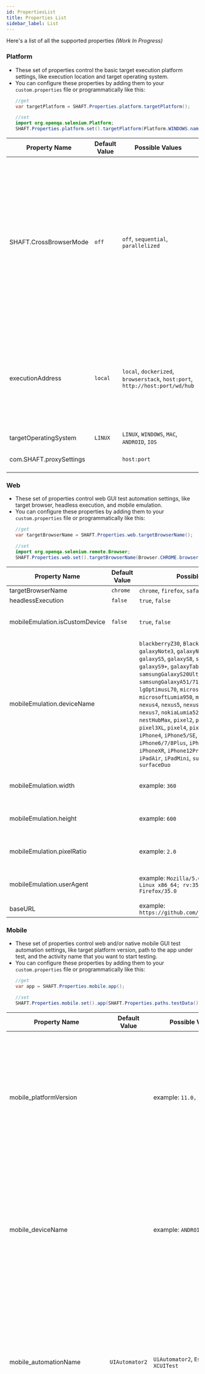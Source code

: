 ```yaml
---
id: PropertiesList
title: Properties List
sidebar_label: List
---
```


Here's a list of all the supported properties *(Work In Progress)*

### Platform

- These set of properties control the basic target execution platform settings, like execution location and target operating system.
- You can configure these properties by adding them to your `custom.properties` file or programmatically like this:
    ```java
    //get
    var targetPlatform = SHAFT.Properties.platform.targetPlatform();

    //set
    import org.openqa.selenium.Platform;
    SHAFT.Properties.platform.set().targetPlatform(Platform.WINDOWS.name());
    ```

| Property Name           | Default Value | Possible Values                                                               | Description                                                                                                                                                                                                                                                                                                                                                                                                                                                                                          |
| ----------------------- | ------------- | ----------------------------------------------------------------------------- | ---------------------------------------------------------------------------------------------------------------------------------------------------------------------------------------------------------------------------------------------------------------------------------------------------------------------------------------------------------------------------------------------------------------------------------------------------------------------------------------------------- |
| SHAFT.CrossBrowserMode  | `off`         | `off`, `sequential`, `parallelized`                                           | • Cross Browser Mode allows SHAFT to run your test class against Chrome, Firefox, and Safari!<br/>• You need to have 'Docker Desktop' installed on your machine, and configured to use Linux images.<br/>• Off → Your tests will run normally and respect your configuration.<br/>• Sequential → Your tests will run on Chrome, Firefox, and Safari in sequence.<br/>• Parallelized → Your tests will run on Chrome, Firefox and Safari in parallel. And for each browser they will run in sequence. |
| executionAddress        | `local`       | `local`, `dockerized`, `browserstack`, `host:port`, `http://host:port/wd/hub` | • For Appium, set the below settings and move to the Mobile tab to continue.<br/>• For BrowserStack, set the "Target Operating System" below, and the "Automation Name" in the Mobile tab, then configure the "browserStack.properties" file in your project directory.                                                                                                                                                                                                                              |
| targetOperatingSystem   | `LINUX`       | `LINUX`, `WINDOWS`, `MAC`, `ANDROID`, `IOS`                                   |
| com.SHAFT.proxySettings | ` `           | `host:port`                                                                   | • Used to configure testing behind a proxy. e.g. corporate proxy.                                                                                                                                                                                                                                                                                                                                                                                                                                    |

### Web

- These set of properties control web GUI test automation settings, like target browser, headless execution, and mobile emulation.
- You can configure these properties by adding them to your `custom.properties` file or programmatically like this:
    ```java
    //get
    var targetBrowserName = SHAFT.Properties.web.targetBrowserName();

    //set
    import org.openqa.selenium.remote.Browser;
    SHAFT.Properties.web.set().targetBrowserName(Browser.CHROME.browserName());
    ```

| Property Name                  | Default Value | Possible Values                                                                                                                                                                                                                                                                                                                                                                                                                                                                                                                                                                                                                                                                                              | Description                            |
| ------------------------------ | ------------- | ------------------------------------------------------------------------------------------------------------------------------------------------------------------------------------------------------------------------------------------------------------------------------------------------------------------------------------------------------------------------------------------------------------------------------------------------------------------------------------------------------------------------------------------------------------------------------------------------------------------------------------------------------------------------------------------------------------ | -------------------------------------- |
| targetBrowserName              | `chrome`      | `chrome`, `firefox`, `safari`, `MicrosoftEdge`                                                                                                                                                                                                                                                                                                                                                                                                                                                                                                                                                                                                                                                               |
| headlessExecution              | `false`       | `true`, `false`                                                                                                                                                                                                                                                                                                                                                                                                                                                                                                                                                                                                                                                                                              |
| mobileEmulation.isCustomDevice | `false`       | `true`, `false`                                                                                                                                                                                                                                                                                                                                                                                                                                                                                                                                                                                                                                                                                              | • This only works for Chrome and Edge. |
| mobileEmulation.deviceName     | ` `           | `blackberryZ30`, `BlackberryPlayBook`, `galaxyNote3`, `galaxyNoteII`, `galaxySIII`, `galaxyS5`, `galaxyS8`, `samsungGalaxyS8+`, `galaxyS9+`, `galaxyTabS4`, `galaxyFold`, `samsungGalaxyS20Ultra`, `samsungGalaxyA51/71`, `kindleFireHDX`, `lgOptimusL70`, `microsoftLumia550`, `microsoftLumia950`, `motoG4`, `nexus10`, `nexus4`, `nexus5`, `nexus5X`, `nexus6`, `nexus6P`, `nexus7`, `nokiaLumia520`, `nokiaN9`, `nestHub`, `nestHubMax`, `pixel2`, `pixel2XL`, `pixel3`, `pixel3XL`, `pixel4`, `pixel5`, `jioPhone2`, `iPhone4`, `iPhone5/SE`, `iPhone6/7/8`, `iPhone6/7/8Plus`, `iPhoneSE`, `iPhoneX`, `iPhoneXR`, `iPhone12Pro`, `iPad`, `iPadPro`, `iPadAir`, `iPadMini`, `surfacePro7`, `surfaceDuo` | • This only works for Chrome and Edge. |
| mobileEmulation.width          | ` `           | example: `360`                                                                                                                                                                                                                                                                                                                                                                                                                                                                                                                                                                                                                                                                                               | • This only works for Chrome and Edge. |
| mobileEmulation.height         | ` `           | example: `600`                                                                                                                                                                                                                                                                                                                                                                                                                                                                                                                                                                                                                                                                                               | • This only works for Chrome and Edge. |
| mobileEmulation.pixelRatio     | ` `           | example: `2.0`                                                                                                                                                                                                                                                                                                                                                                                                                                                                                                                                                                                                                                                                                               | • This only works for Chrome and Edge. |
| mobileEmulation.userAgent      | ` `           | example: `Mozilla/5.0 (X11; Ubuntu; Linux x86_64; rv:35.0) Gecko/20100101 Firefox/35.0`                                                                                                                                                                                                                                                                                                                                                                                                                                                                                                                                                                                                                      | • This only works for Chrome and Edge. |
| baseURL                        | ` `           | example: `https://github.com/ShaftHQ/SHAFT_ENGINE`                                                                                                                                                                                                                                                                                                                                                                                                                                                                                                                                                                                                                                                           |


### Mobile

- These set of properties control web and/or native mobile GUI test automation settings, like target platform version, path to the app under test, and the activity name that you want to start testing.
- You can configure these properties by adding them to your `custom.properties` file or programmatically like this:
    ```java
    //get
    var app = SHAFT.Properties.mobile.app();

    //set
    SHAFT.Properties.mobile.set().app(SHAFT.Properties.paths.testData() + "apps/BStackSampleApp.ipa");
    ```

| Property Name                | Default Value  | Possible Values                                                                      | Description                                                                                                                                                                                                                                                                                                                                                                                                                                                               |
| ---------------------------- | -------------- | ------------------------------------------------------------------------------------ | ------------------------------------------------------------------------------------------------------------------------------------------------------------------------------------------------------------------------------------------------------------------------------------------------------------------------------------------------------------------------------------------------------------------------------------------------------------------------- |
| mobile_platformVersion       | ` `            | example: `11.0, 13.0`                                                                | • You can add any property from the <a href="http://appium.io/docs/en/writing-running-appium/caps/">List of Appium Capabilities</a> directly to your .property files or via CLI arguments, just make sure to add `mobile_` as a prefix.                                                                                                                                                                                                                                   |
| mobile_deviceName            | ` `            | example: `ANDROID_EMULATOR`                                                          | • You can add any property from the <a href="http://appium.io/docs/en/writing-running-appium/caps/">List of Appium Capabilities</a> directly to your .property files or via CLI arguments, just make sure to add `mobile_` as a prefix.                                                                                                                                                                                                                                   |
| mobile_automationName        | `UIAutomator2` | `UiAutomator2`, `Espresso`, `XCUITest`                                               | • You can add any property from the <a href="http://appium.io/docs/en/writing-running-appium/caps/">List of Appium Capabilities</a> directly to your .property files or via CLI arguments, just make sure to add `mobile_` as a prefix.                                                                                                                                                                                                                                   |
| mobile_udid                  | ` `            | example: `RQ3005TAQP`                                                                | • Unique device identifier of the connected physical device (leave empty if not applicable).<br/>• You can add any property from the <a href="http://appium.io/docs/en/writing-running-appium/caps/">List of Appium Capabilities</a> directly to your .property files or via CLI arguments, just make sure to add `mobile_` as a prefix.                                                                                                                                  |  |
| mobile_browserName           | ` `            | `chrome`, `Chromium`, `Browser`, `Safari`, `samsung`                                 | • You can add any property from the <a href="http://appium.io/docs/en/writing-running-appium/caps/">List of Appium Capabilities</a> directly to your .property files or via CLI arguments, just make sure to add `mobile_` as a prefix.                                                                                                                                                                                                                                   |
| MobileBrowserVersion         | ` `            | example: `83.0.4103.39`                                                              | • The latest version of the WebDriver executable that is compatible with the target browser. You can get it from <a href="https://www.selenium.dev/documentation/en/webdriver/driver_requirements/#quick-reference">here</a>.<br/>• You can add any property from the <a href="http://appium.io/docs/en/writing-running-appium/caps/">List of Appium Capabilities</a> directly to your .property files or via CLI arguments, just make sure to add `mobile_` as a prefix. |  |
| mobile_app                   | ` `            | `relativePath/to/myApp.apk`, `absolutePath/to/myApp.apk`, `http://myapp.com/app.ipa` | • You can add any property from the <a href="http://appium.io/docs/en/writing-running-appium/caps/">List of Appium Capabilities</a> directly to your .property files or via CLI arguments, just make sure to add `mobile_` as a prefix.                                                                                                                                                                                                                                   |
| mobile_appPackage            | ` `            | example: `com.example.android.myApp`                                                 | • You can add any property from the <a href="http://appium.io/docs/en/writing-running-appium/caps/">List of Appium Capabilities</a> directly to your .property files or via CLI arguments, just make sure to add `mobile_` as a prefix.                                                                                                                                                                                                                                   |
| mobile_appActivity           | ` `            | example: `.MainActivity`                                                             | • You can add any property from the <a href="http://appium.io/docs/en/writing-running-appium/caps/">List of Appium Capabilities</a> directly to your .property files or via CLI arguments, just make sure to add `mobile_` as a prefix.                                                                                                                                                                                                                                   |
| selfManaged                  | `false`        |                                                                                      |
| selfManagedAndroidSDKVersion | `31`           |                                                                                      |


### Flags

- These set of properties control generic platform flags, like the number of test retry attemps, atomaximization of web browser window, and any other built-in checks or workarounds that aim to stabelize your test execution.
- You can configure these properties by adding them to your `custom.properties` file or programmatically like this:
    ```java
    //get
    var clickUsingJavascriptWhenWebDriverClickFails = SHAFT.Properties.flags.clickUsingJavascriptWhenWebDriverClickFails();

    //set
    SHAFT.Properties.flags.set().clickUsingJavascriptWhenWebDriverClickFails(true);
    ```

| Property Name                               | Default Value | Possible Values                          | Description                                                                                                                                                                                                                                            |
| ------------------------------------------- | ------------- | ---------------------------------------- | ------------------------------------------------------------------------------------------------------------------------------------------------------------------------------------------------------------------------------------------------------ |
| retryMaximumNumberOfAttempts                | `0`           | example: `0`, `1`, `2`, `3`, `4`, ...etc |
| autoMaximizeBrowserWindow                   | `true`        | `true`, `false`                          |
| forceCheckForElementVisibility              | `true`        | `true`, `false`                          |
| forceCheckElementLocatorIsUnique            | `true`        | `true`, `false`                          |
| attemptToClickBeforeTyping                  | `false`       | `true`, `false`                          |
| attemptClearBeforeTypingUsingBackspace      | `false`       | `true`, `false`                          |
| forceCheckTextWasTypedCorrectly             | `true`        | `true`, `false`                          |
| forceCheckNavigationWasSuccessful           | `true`        | `true`, `false`                          |
| respectBuiltInWaitsInNativeMode             | `true`        | `true`, `false`                          |
| forceCheckStatusOfRemoteServer              | `false`       | `true`, `false`                          |
| respectBuiltInWaitsInNativeMode             | `true`        | `true`, `false`                          |
| clickUsingJavascriptWhenWebDriverClickFails | `false`       | `true`, `false`                          |
| autoCloseDriverInstance                     | `true`        | `true`, `false`                          |
| automaticallyAssertResponseStatusCode       | `true`        | `true`, `false`                          |
| maximumPerformanceMode                      | `0`           | `0`, `1`, `2`                            | • `0` -> Disabled, `1` -> Without Headless Execution, `2` -> With Headless Execution <br/>• Enabling maximumPerformanceMode will disable all complementary features to ensure the fastest execution possible with a 400% calculated performance boost. |
| skipTestsWithLinkedIssues                   | `false`       | `true`, `false`                          | • It is recommended to leave this feature disabled unless you explicitly want to skip any tests that have the @Issue or @Issues annotation.                                                                                                            |

### Reporting

- These set of properties control the engine's built-in reporting capabilities, like whether or not to capture the element name in the report to make it more readible, capturing webdriver logs for more debugging, and the behavior of our different reports before and after test execution.
- You can configure these properties by adding them to your `custom.properties` file or programmatically like this:
    ```java
    //get
    var openAllureReportAfterExecution = SHAFT.Properties.reporting.openAllureReportAfterExecution();

    //set
    SHAFT.Properties.reporting.set().openAllureReportAfterExecution(true);
    ```

| Property Name                              | Default Value | Possible Values | Description |
| ------------------------------------------ | ------------- | --------------- | ----------- |
| captureElementName                         | `true`        | `true`, `false` |
| captureWebDriverLogs                       | `false`       | `true`, `false` |
| alwaysLogDiscreetly                        | `false`       | `true`, `false` |
| debugMode                                  | `false`       | `true`, `false` |
| cleanAllureResultsDirectoryBeforeExecution | `true`        | `true`, `false` |
| generateAllureReportArchive                | `false`       | `true`, `false` |
| openAllureReportAfterExecution             | `false`       | `true`, `false` |
| generateExtentReports                      | `true`        | `true`, `false` |
| cleanExtentReportsDirectoryBeforeExecution | `true`        | `true`, `false` |
| openExtentReportAfterExecution             | `false`       | `true`, `false` |             |
| attachExtentReportsToAllureReport          | `false`       | `true`, `false` |
| openLighthouseReportWhileExecution         | `true`        | `true`, `false` |
| openExecutionSummaryReportAfterExecution   | `true`        | `true`, `false` |             |

### Timeouts

- These set of properties control the engine's built-in synchronization capabilities, such as waiting for lazy loading, element identification timeout, API connection timeout, database query timeout, and shell session timeout.
- You can configure these properties by adding them to your `custom.properties` file or programmatically like this:
    ```java
    //get
    var elementIdentificationTimeout = SHAFT.Properties.timeouts.defaultElementIdentificationTimeout();

    //set
    SHAFT.Properties.timeouts.set().defaultElementIdentificationTimeout(5);
    ```

| Property Name                       | Default Value | Possible Values | Description                                                                        |
| ----------------------------------- | ------------- | --------------- | ---------------------------------------------------------------------------------- |
| waitForLazyLoading                  | `true`        | `true`, `false` | Especially useful for modern/responsive web apps using React, Vue, Angular, ...etc |
| lazyLoadingTimeout                  | `30`          |
| browserNavigationTimeout            | `60`          |
| pageLoadTimeout                     | `60`          |
| scriptExecutionTimeout              | `30`          |
| defaultElementIdentificationTimeout | `60`          |
| apiSocketTimeout                    | `30`          |
| apiConnectionTimeout                | `30`          |
| apiConnectionManagerTimeout         | `30`          |
| shellSessionTimeout                 | `30`          |
| dockerCommandTimeout                | `30`          |
| databaseLoginTimeout                | `30`          |
| databaseNetworkTimeout              | `30`          |
| databaseQueryTimeout                | `30`          |
| waitForRemoteServerToBeUp           | `false`       | `true`, `false` |                                                                                    |
| timeoutForRemoteServerToBeUp        | `10`          |                 |                                                                                    |
| remoteServerInstanceCreationTimeout | `10`          |                 |                                                                                    |

### Visuals

- These set of properties control the engine's built-in visual validation and AI capabilities, such as the visual matching threshhold for AI powered element identification, when to take screenshots, screenshot types, videos, animated GIFs, and complete page snapshots.
- You can configure these properties by adding them to your `custom.properties` file or programmatically like this:
    ```java
    //get
    var visualMatchingThreshold = SHAFT.Properties.visuals.visualMatchingThreshold();

    //set
    SHAFT.Properties.visuals.set().visualMatchingThreshold(0.7);
    ```

| Property Name                                  | Default Value          | Possible Values                              | Description |
| ---------------------------------------------- | ---------------------- | -------------------------------------------- | ----------- |
| visualMatchingThreshold                        | `0.90`                 | any decimal value between `0.00` and `1.00`  |             |
| screenshotParams_scalingFactor                 | `1`                    |                                              |             |
| screenshotParams_whenToTakeAScreenshot         | `ValidationPointsOnly` | `Always, ValidationPointsOnly, FailuresOnly` |             |
| screenshotParams_screenshotType                | `FullPage`             |                                              |             |
| screenshotParams_highlightElements             | `true`                 | `true`, `false`                              |             |
| screenshotParams_highlightMethod               | `AI`                   |                                              |             |
| screenshotParams_skippedElementsFromScreenshot | ``                     |                                              |             |
| screenshotParams_watermark                     | `true`                 | `true`, `false`                              |             |
| screenshotParams_watermarkOpacity              | `0.2`                  |                                              |             |
| createAnimatedGif                              | `false`                | `true`, `false`                              |             |
| animatedGif_frameDelay                         | `500`                  |                                              |             |
| videoParams_recordVideo                        | `false`                | `true`, `false`                              |             |
| videoParams_scope                              | `DriverSession`        |                                              |             |
| whenToTakePageSourceSnapshot                   | `Never`                |                                              |             |

### Jira

- These set of properties control the engine's built-in Jira and Xray integrations for test management and defect reporting.
- You can configure these properties by adding them to your `custom.properties` file. Ideally you wouldn't need to configure these properties programatically, but if you ever need to, you can do it like this:
    ```java
    //get
    var reportBugs = SHAFT.Properties.jira.reportBugs();

    //set
    SHAFT.Properties.jira.set().reportBugs(true);
    ```

| Property Name              | Default Value                                | Possible Values | Description |
| -------------------------- | -------------------------------------------- | --------------- | ----------- |
| jiraInteraction            | `false`                                      | `true`, `false` |             |
| jiraUrl                    | `https://`                                   |                 |             |
| projectKey                 | ``                                           |                 |             |
| authorization              | `:`                                          |                 |             |
| reportTestCasesExecution   | `false`                                      | `true`, `false` |             |
| reportPath                 | `target/surefire-reports/testng-results.xml` |                 |             |
| ExecutionName              | ``                                           |                 |             |
| ExecutionDescription       | ``                                           |                 |             |
| ReportBugs                 | `false`                                      | `true`, `false` |             |
| assignee                   | ``                                           |                 |             |
| allure.link.tms.pattern    | `https:///{}`                                |                 |             |
| allure.link.custom.pattern | `{}`                                         |                 |             |

### Cucumber

- These set of properties control your cucumber settings, such as the path to your feature files, the package names for your step definition classes, and any plugins you want to enable.
- You can configure these properties by editing your `src/main/resources/properties/cucumber.properties` file.

| Property Name        | Default Value                                                                                                                        | Possible Values | Description |
| -------------------- | ------------------------------------------------------------------------------------------------------------------------------------ | --------------- | ----------- |
| cucumber.features    | `src/test/resources`                                                                                                                 |                 |             |
| cucumber.filter.name | ``                                                                                                                                   |                 |             |
| cucumber.filter.tags | ``                                                                                                                                   |                 |             |
| cucumber.glue        | `customCucumberSteps, com.shaft.cucumber`                                                                                            |                 |             |
| cucumber.plugin      | `pretty, json:allure-results/cucumber.json, html:allure-results/cucumberReport.html, com.shaft.listeners.CucumberTestRunnerListener` |                 |             |

### Healenium

| Property Name  | Default Value | Possible Values | Description |
| -------------- | ------------- | --------------- | ----------- |
| recovery-tries | `1`           |                 |             |
| score-cap      | `0.5`         |                 |             |
| heal-enabled   | `false`       |                 |             |
| serverHost     | `localhost`   |                 |             |
| serverPort     | `7878`        |                 |             |
| imitatePort    | `8000`        |                 |             |

### Paths

| Property Name                    | Default Value                                 | Possible Values | Description |
| -------------------------------- | --------------------------------------------- | --------------- | ----------- |
| propertiesFolderPath             | `src/main/resources/properties/`              |                 |             |
| defaultPropertiesFolderPath      | `src/main/resources/properties/default`       |                 |             |
| dynamicObjectRepositoryPath      | `src/main/resources/dynamicObjectRepository/` |                 |             |
| testDataFolderPath               | `src/test/resources/testDataFiles/`           |                 |             |
| downloadsFolderPath              | `target/downloadedFiles/`                     |                 |             |
| allureResultsFolderPath          | `allure-results/`                             |                 |             |
| extentReportsFolderPath          | `extent-reports/`                             |                 |             |
| executionSummaryReportFolderPath | `execution-summary/`                          |                 |             |
| video.folder                     | `allure-results/videos`                       |                 |             |
| servicesFolderPath               | `src/test/resources/META-INF/services/`       |                 |             |
| applitoolsApiKey                 | ``                                            |                 |             |


### Pattern

| Property Name             | Default Value | Possible Values | Description |
| ------------------------- | ------------- | --------------- | ----------- |
| testDataColumnNamePrefix  | `Data`        |                 |             |
| allure.link.issue.pattern | ``            |                 |             |

### Tinkey

| Property Name             | Default Value | Possible Values | Description |
| ------------------------- | ------------- | --------------- | ----------- |
| tinkey.keysetFilename     | ``            |                 |             |
| tinkey.kms.serverType     | ``            |                 |             |
| tinkey.kms.credentialPath | ``            |                 |             |
| tinkey.kms.masterKeyUri   | ``            |                 |             |

### BrowserStack

| Property Name                    | Default Value | Possible Values | Description                                                                                           |
| -------------------------------- | ------------- | --------------- | ----------------------------------------------------------------------------------------------------- |
| browserStack.username            | ``            |                 |                                                                                                       |
| browserStack.accessKey           | ``            |                 |                                                                                                       |
| browserStack.platformVersion     | ``            |                 |                                                                                                       |
| browserStack.deviceName          | ``            |                 |                                                                                                       |
| browserStack.appUrl              | ``            |                 | Use appUrl to test a previously uploaded app file                                                     |
| browserStack.customID            | ``            |                 | Use customID to test the latest uploaded version as the above url expires regularly                   |
| browserStack.appName             | ``            |                 |                                                                                                       |
| browserStack.appRelativeFilePath | ``            |                 |                                                                                                       |
| browserStack.osVersion           | ``            |                 | In case of Desktop web testing you must also set the `targetOperatingSystem`, and `targetBrowserName` |
| browserStack.browserVersion      | ``            |                 | optional, uses random by default                                                                      |
| browserStack.local               | `false`       | `true`, `false` |                                                                                                       |

### LambdaTest

| Property Name                   | Default Value  | Possible Values | Description                                                              |
| ------------------------------- | -------------- | --------------- | ------------------------------------------------------------------------ |
| LambdaTest.username             | ``             |                 |                                                                          |
| LambdaTest.accessKey            | ``             |                 |                                                                          |
| LambdaTest.platformVersion      | ``             |                 |                                                                          |
| LambdaTest.deviceName           | ``             |                 |                                                                          |
| LambdaTest.appUrl               | ``             |                 |                                                                          |
| LambdaTest.appProfiling         | `false`        | `true`, `false` |                                                                          |
| LambdaTest.osVersion            | ``             |                 |                                                                          |
| LambdaTest.visual               | `false`        | `true`, `false` |                                                                          |
| LambdaTest.video                | `false`        | `true`, `false` |                                                                          |
| LambdaTest.appName              | ``             |                 | Use appName and appRelativeFilePath to upload a new app file and test it |
| LambdaTest.appRelativeFilePath  | ``             |                 | Use appName and appRelativeFilePath to upload a new app file and test it |
| LambdaTest.resolution           | ``             |                 |                                                                          |
| LambdaTest.headless             | `false`        | `true`, `false` |                                                                          |
| LambdaTest.timezone             | ``             |                 |                                                                          |
| LambdaTest.project              | `SHAFT_Engine` |                 |                                                                          |
| LambdaTest.build                | `Build Name`   |                 |                                                                          |
| LambdaTest.selenium_version     | ``             |                 |                                                                          |
| LambdaTest.driver_version       | ``             |                 |                                                                          |
| LambdaTest.w3c                  | `true`         | `true`, `false` |                                                                          |
| LambdaTest.browserVersion       | ``             |                 | optional, uses random by default                                         |
| LambdaTest.geoLocation          | `EG`           |                 | Optional extra settings                                                  |
| LambdaTest.debug                | `false`        | `true`, `false` | Optional extra settings                                                  |
| LambdaTest.acceptInsecureCerts  | `true`         | `true`, `false` | Optional extra settings                                                  |
| LambdaTest.networkLogs          | `false`        | `true`, `false` | Optional extra settings                                                  |
| LambdaTest.appiumVersion        | `2.0.0`        |                 | Optional extra settings                                                  |
| LambdaTest.autoGrantPermissions | `true`         | `true`, `false` |                                                                          |
| LambdaTest.autoAcceptAlerts     | `true`         | `true`, `false` |                                                                          |
| LambdaTest.isRealMobile         | `true`         | `true`, `false` |                                                                          |
| LambdaTest.console              | `false`        | `true`, `false` |                                                                          |
| LambdaTest.customID             | ``             |                 |                                                                          |

### Performance

| Property Name            | Default Value | Possible Values | Description |
| ------------------------ | ------------- | --------------- | ----------- |
| lightHouseExecution      | `false`       |                 |             |
| lightHouseExecution.port | `8888`        |                 |             |

### TestNG

- These set of properties control your TestNG parallelization settings.
- You can configure these properties by editing your `src/main/resources/properties/testng.properties` file.

| Property Name              | Default Value | Possible Values                      | Description |
| -------------------------- | ------------- | ------------------------------------ | ----------- |
| setParallel                | `NONE`        | `METHODS, CLASSES, TESTS, INSTANCES` |             |
| setThreadCount             | `1`           |                                      |             |
| setVerbose                 | `1`           |                                      |             |
| setPreserveOrder           | `true`        | `true`, `false`                      |             |
| setGroupByInstances        | `true`        | `true`, `false`                      |             |
| setDataProviderThreadCount | `1`           |                                      |             |

### Log4j

- These set of properties control your Log4j2 logging settings.
- You can configure these properties by editing your `src/main/resources/properties/Log4j2.properties` file.

| Property Name                           | Default Value                                                                                                                                                                          | Possible Values                          | Description                                                                                                                      |
| --------------------------------------- | -------------------------------------------------------------------------------------------------------------------------------------------------------------------------------------- | ---------------------------------------- | -------------------------------------------------------------------------------------------------------------------------------- |
| appender.console.layout.pattern         | `%highlight{[%p]}{FATAL=red blink, ERROR=red bold, WARN=yellow bold, INFO=fg_#0060a8 bold, DEBUG=fg_#43b02a bold, TRACE=black} %style{%m} %style{\| @%d{hh:mm:ss a}}{bright_black} %n` |                                          | [Click here to learn more about log4j2 pattern layouts](https://logging.apache.org/log4j/2.x/manual/layouts.html#pattern-layout) |
| appender.console.filter.threshold.level | `info`                                                                                                                                                                                 | `fatal, error, warn, info, debug, trace` |                                                                                                                                  |
| appender.file.fileName                  | `target/logs/log4j.log`                                                                                                                                                                |                                          |                                                                                                                                  |
| appender.file.layout.pattern            | `[%-5level] %d{yyyy-MM-dd HH:mm:ss.SSS} [%t] %c{1} - %msg%n`                                                                                                                           |                                          |                                                                                                                                  |
| appender.file.filter.threshold.level    | `debug`                                                                                                                                                                                | `fatal, error, warn, info, debug, trace` |                                                                                                                                  |